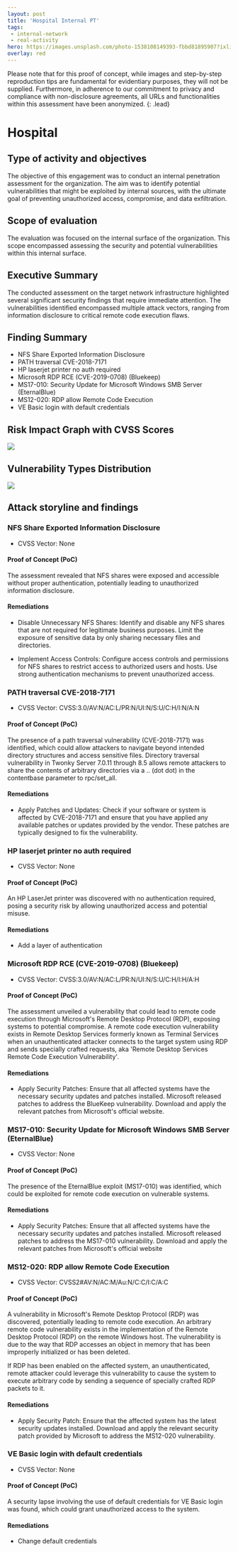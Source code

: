 ```yaml
---
layout: post
title: 'Hospital Internal PT'
tags:
 - internal-network
 - real-activity
hero: https://images.unsplash.com/photo-1538108149393-fbbd81895907?ixlib=rb-4.0.3&ixid=M3wxMjA3fDB8MHxwaG90by1wYWdlfHx8fGVufDB8fHx8fA%3D%3D&auto=format&fit=crop&w=1528&q=80
overlay: red
---
```


Please note that for this proof of concept, while images and step-by-step reproduction tips are fundamental for evidentiary purposes, they will not be supplied. Furthermore, in adherence to our commitment to privacy and compliance with non-disclosure agreements, all URLs and functionalities within this assessment have been anonymized. {: .lead}
 <!--break-->

# Hospital

## Type of activity and objectives
The objective of this engagement was to conduct an internal penetration assessment for the organization. The aim was to identify potential vulnerabilities that might be exploited by internal sources, with the ultimate goal of preventing unauthorized access, compromise, and data exfiltration.
## Scope of evaluation
The evaluation was focused on the internal surface of the organization. This scope encompassed assessing the security and potential vulnerabilities within this internal surface.
## Executive Summary
The conducted assessment on the target network infrastructure highlighted several significant security findings that require immediate attention. 
The vulnerabilities identified encompassed multiple attack vectors, ranging from information disclosure to critical remote code execution flaws.
## Finding Summary
- NFS Share Exported Information Disclosure 
- PATH traversal CVE-2018-7171
- HP laserjet printer no auth required
- Microsoft RDP RCE (CVE-2019-0708) (Bluekeep)
- MS17-010: Security Update for Microsoft Windows SMB Server (EternalBlue)
- MS12-020: RDP allow Remote Code Execution
- VE Basic login with default credentials
## Risk Impact Graph with CVSS Scores

![](https://raw.githubusercontent.com/blitz0p3rations/blitz0p3rations.github.io/master/uploads/dau1.png)

## Vulnerability Types Distribution
![](https://raw.githubusercontent.com/blitz0p3rations/blitz0p3rations.github.io/master/uploads/dau2.png)
## Attack storyline and findings
### NFS Share Exported Information Disclosure
- CVSS Vector: None
#### Proof of Concept (PoC) 
The assessment revealed that NFS shares were exposed and accessible without proper authentication, potentially leading to unauthorized information disclosure.
#### Remediations
- Disable Unnecessary NFS Shares: Identify and disable any NFS shares that are not required for legitimate business purposes. Limit the exposure of sensitive data by only sharing necessary files and directories.

- Implement Access Controls: Configure access controls and permissions for NFS shares to restrict access to authorized users and hosts. Use strong authentication mechanisms to prevent unauthorized access.
### PATH traversal CVE-2018-7171
- CVSS Vector: CVSS:3.0/AV:N/AC:L/PR:N/UI:N/S:U/C:H/I:N/A:N
#### Proof of Concept (PoC) 
The presence of a path traversal vulnerability (CVE-2018-7171) was identified, which could allow attackers to navigate beyond intended directory structures and access sensitive files.
Directory traversal vulnerability in Twonky Server 7.0.11 through 8.5 allows remote attackers to share the contents of arbitrary directories via a .. (dot dot) in the contentbase parameter to rpc/set_all.
#### Remediations
- Apply Patches and Updates: Check if your software or system is affected by CVE-2018-7171 and ensure that you have applied any available patches or updates provided by the vendor. These patches are typically designed to fix the vulnerability.
### HP laserjet printer no auth required
- CVSS Vector: None
#### Proof of Concept (PoC) 
An HP LaserJet printer was discovered with no authentication required, posing a security risk by allowing unauthorized access and potential misuse.
#### Remediations
- Add a layer of authentication
### Microsoft RDP RCE (CVE-2019-0708) (Bluekeep)
- CVSS Vector: CVSS:3.0/AV:N/AC:L/PR:N/UI:N/S:U/C:H/I:H/A:H
#### Proof of Concept (PoC) 
The assessment unveiled a vulnerability that could lead to remote code execution through Microsoft's Remote Desktop Protocol (RDP), exposing systems to potential compromise.
A remote code execution vulnerability exists in Remote Desktop Services formerly known as Terminal Services when an unauthenticated attacker connects to the target system using RDP and sends specially crafted requests, aka 'Remote Desktop Services Remote Code Execution Vulnerability'.

#### Remediations
- Apply Security Patches: Ensure that all affected systems have the necessary security updates and patches installed. Microsoft released patches to address the BlueKeep vulnerability. Download and apply the relevant patches from Microsoft's official website.
### MS17-010: Security Update for Microsoft Windows SMB Server (EternalBlue)
- CVSS Vector: None
#### Proof of Concept (PoC) 
The presence of the EternalBlue exploit (MS17-010) was identified, which could be exploited for remote code execution on vulnerable systems.
#### Remediations
- Apply Security Patches: Ensure that all affected systems have the necessary security updates and patches installed. Microsoft released patches to address the MS17-010 vulnerability. Download and apply the relevant patches from Microsoft's official website
### MS12-020: RDP allow Remote Code Execution
- CVSS Vector: CVSS2#AV:N/AC:M/Au:N/C:C/I:C/A:C
#### Proof of Concept (PoC) 
A vulnerability in Microsoft's Remote Desktop Protocol (RDP) was discovered, potentially leading to remote code execution.
An arbitrary remote code vulnerability exists in the implementation of the Remote Desktop Protocol (RDP) on the remote Windows host. The vulnerability is due to the way that RDP accesses an object in memory that has been improperly initialized or has been deleted.

If RDP has been enabled on the affected system, an unauthenticated, remote attacker could leverage this vulnerability to cause the system to execute arbitrary code by sending a sequence of specially crafted RDP packets to it.
#### Remediations
- Apply Security Patch: Ensure that the affected system has the latest security updates installed. Download and apply the relevant security patch provided by Microsoft to address the MS12-020 vulnerability.
### VE Basic login with default credentials
- CVSS Vector: None
#### Proof of Concept (PoC) 
A security lapse involving the use of default credentials for VE Basic login was found, which could grant unauthorized access to the system.
#### Remediations
- Change default credentials
